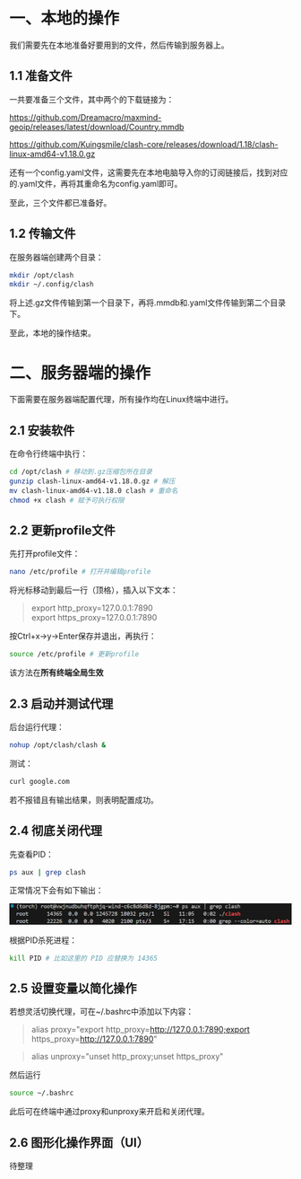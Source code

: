 # 一、本地的操作
我们需要先在本地准备好要用到的文件，然后传输到服务器上。

## 1.1 准备文件
一共要准备三个文件，其中两个的下载链接为：

https://github.com/Dreamacro/maxmind-geoip/releases/latest/download/Country.mmdb

https://github.com/Kuingsmile/clash-core/releases/download/1.18/clash-linux-amd64-v1.18.0.gz

还有一个config.yaml文件，这需要先在本地电脑导入你的订阅链接后，找到对应的.yaml文件，再将其重命名为config.yaml即可。

至此，三个文件都已准备好。

## 1.2 传输文件
在服务器端创建两个目录：

```bash
mkdir /opt/clash
mkdir ~/.config/clash
```

将上述.gz文件传输到第一个目录下，再将.mmdb和.yaml文件传输到第二个目录下。

至此，本地的操作结束。

# 二、服务器端的操作
下面需要在服务器端配置代理，所有操作均在Linux终端中进行。

## 2.1 安装软件
在命令行终端中执行：

```bash
cd /opt/clash # 移动到.gz压缩包所在目录
gunzip clash-linux-amd64-v1.18.0.gz # 解压
mv clash-linux-amd64-v1.18.0 clash # 重命名
chmod +x clash # 赋予可执行权限
```

## 2.2 更新profile文件
先打开profile文件：

```bash
nano /etc/profile # 打开并编辑profile
```

将光标移动到最后一行（顶格），插入以下文本：

> export http_proxy=127.0.0.1:7890\
> export https_proxy=127.0.0.1:7890

按Ctrl+x→y→Enter保存并退出，再执行：

```bash
source /etc/profile # 更新profile
```

该方法在**所有终端全局生效**

## 2.3 启动并测试代理
后台运行代理：

```bash
nohup /opt/clash/clash &
```

测试：

```bash
curl google.com
```

若不报错且有输出结果，则表明配置成功。

## 2.4 彻底关闭代理
先查看PID：

```bash
ps aux | grep clash
```

正常情况下会有如下输出：

![Alt](./figures/PID.png)

根据PID杀死进程：

```bash
kill PID # 比如这里的 PID 应替换为 14365
```

## 2.5 设置变量以简化操作
若想灵活切换代理，可在~/.bashrc中添加以下内容：

> alias proxy="export http_proxy=http://127.0.0.1:7890;export https_proxy=http://127.0.0.1:7890"

> alias unproxy="unset http_proxy;unset https_proxy"

然后运行

```bash
source ~/.bashrc
```

此后可在终端中通过proxy和unproxy来开启和关闭代理。

## 2.6 图形化操作界面（UI）
待整理